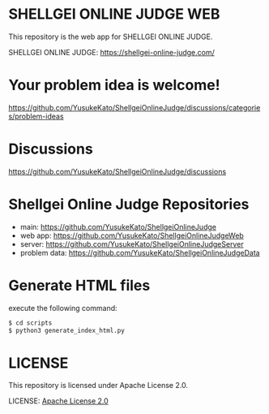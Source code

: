 # SHELLGEI ONLINE JUDGE WEB
This repository is the web app for SHELLGEI ONLINE JUDGE.

SHELLGEI ONLINE JUDGE: https://shellgei-online-judge.com/

# Your problem idea is welcome!
https://github.com/YusukeKato/ShellgeiOnlineJudge/discussions/categories/problem-ideas

# Discussions
https://github.com/YusukeKato/ShellgeiOnlineJudge/discussions

# Shellgei Online Judge Repositories
- main: https://github.com/YusukeKato/ShellgeiOnlineJudge
- web app: https://github.com/YusukeKato/ShellgeiOnlineJudgeWeb
- server: https://github.com/YusukeKato/ShellgeiOnlineJudgeServer
- problem data: https://github.com/YusukeKato/ShellgeiOnlineJudgeData

# Generate HTML files
execute the following command:

```sh
$ cd scripts
$ python3 generate_index_html.py
```

# LICENSE
This repository is licensed under Apache License 2.0.

LICENSE: [Apache License 2.0](https://github.com/YusukeKato/ShellgeiOnlineJudgeWeb/blob/main/LICENSE)

